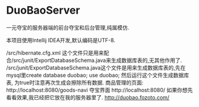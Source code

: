 # DuoBaoServer
一元夺宝的服务器端的前台夺宝和后台管理,纯属模仿.

本项目使用Intellij IDEA开发,默认编码是UTF-8.

/src/hibernate.cfg.xml 这个文件只是用来配合/src/junit/ExportDatabaseSchema.java来生成数据库表的,无其他作用了.
/src/junit/ExportDatabaseSchema.java这个文件是用来生成数据库表的,先在mysql里create database duobao; use duobao; 然后运行这个文件生成数据库表, 为true时注意再次生成会擦除所有数据.
商品管理的页面:
http://localhost:8080/goods-navi
夺宝界面
http://localhost:8080/
如果你想先看看效果,我已经把它放在我的服务器里了.
http://duobao.fozoto.com/
